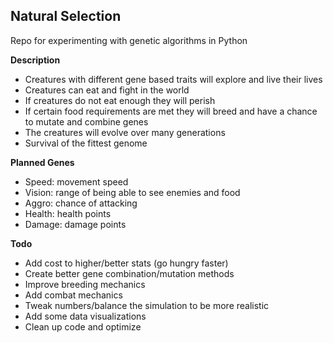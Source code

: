 ## Natural Selection
Repo for experimenting with genetic algorithms in Python

**Description**
* Creatures with different gene based traits will explore and live their lives
* Creatures can eat and fight in the world
* If creatures do not eat enough they will perish
* If certain food requirements are met they will breed and have a chance to mutate and combine genes
* The creatures will evolve over many generations
* Survival of the fittest genome

**Planned Genes**
* Speed: movement speed
* Vision: range of being able to see enemies and food
* Aggro: chance of attacking
* Health: health points
* Damage: damage points

**Todo**
* Add cost to higher/better stats (go hungry faster)
* Create better gene combination/mutation methods
* Improve breeding mechanics
* Add combat mechanics
* Tweak numbers/balance the simulation to be more realistic
* Add some data visualizations
* Clean up code and optimize 